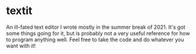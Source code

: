 # textit

An ill-fated text editor I wrote mostly in the summer break of 2021. It's got some things going for it, but is probably not a very useful reference for how to program anything well.
Feel free to take the code and do whatever you want with it!
